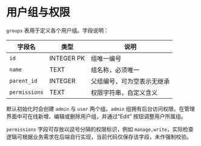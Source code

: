 # 用户组与权限

`groups` 表用于定义各个用户组。字段说明：

| 字段名 | 类型 | 说明 |
| --- | --- | --- |
| `id` | INTEGER PK | 组唯一编号 |
| `name` | TEXT | 组名称，必须唯一 |
| `parent_id` | INTEGER | 父组编号，可为空表示无继承 |
| `permissions` | TEXT | 权限字符串，自定义含义 |

默认初始化时会创建 `admin` 与 `user` 两个组。`admin` 组拥有后台访问权限。在管理界面中可在线新增、编辑或删除用户组，并通过“Edit” 按钮调整用户所属组。

`permissions` 字段可存放以逗号分隔的权限标识，例如 `manage,write`，实际检查逻辑可根据业务需求在后端自行实现，当前代码仅保存该字段，未作强制校验。
